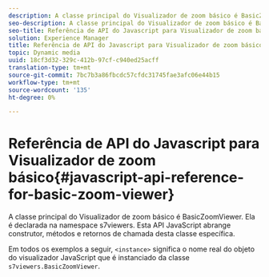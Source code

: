 ```yaml
---
description: A classe principal do Visualizador de zoom básico é BasicZoomViewer. Ela é declarada na namespace s7viewers. Esta API JavaScript abrange construtor, métodos e retornos de chamada desta classe específica.
seo-description: A classe principal do Visualizador de zoom básico é BasicZoomViewer. Ela é declarada na namespace s7viewers. Esta API JavaScript abrange construtor, métodos e retornos de chamada desta classe específica.
seo-title: Referência de API do Javascript para Visualizador de zoom básico
solution: Experience Manager
title: Referência de API do Javascript para Visualizador de zoom básico
topic: Dynamic media
uuid: 18cf3d32-329c-412b-97cf-c940ed25acff
translation-type: tm+mt
source-git-commit: 7bc7b3a86fbcdc57cfdc31745fae3afc06e44b15
workflow-type: tm+mt
source-wordcount: '135'
ht-degree: 0%

---
```



# Referência de API do Javascript para Visualizador de zoom básico{#javascript-api-reference-for-basic-zoom-viewer}

A classe principal do Visualizador de zoom básico é BasicZoomViewer. Ela é declarada na namespace s7viewers. Esta API JavaScript abrange construtor, métodos e retornos de chamada desta classe específica.

Em todos os exemplos a seguir, `<instance>` significa o nome real do objeto do visualizador JavaScript que é instanciado da classe `s7viewers.BasicZoomViewer`.
